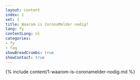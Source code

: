 ```yaml
---
layout: content
index: 1
set: 1
title: Waarom is CoronaMelder nodig?
lang: fy
contentLang: nl
categories:
- fy
- faq
showBreadCrumbs: true
showContact: true
---
```

{% include content/1-waarom-is-coronamelder-nodig.md %}
